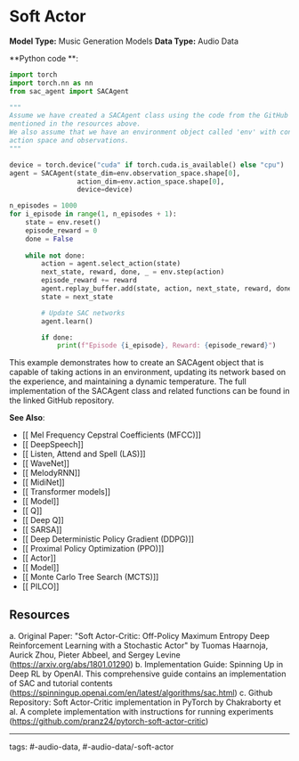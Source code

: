 #  Soft Actor
**Model Type:**  Music Generation Models
**Data Type:**  Audio Data

**Python code **:


```python
import torch
import torch.nn as nn
from sac_agent import SACAgent

"""
Assume we have created a SACAgent class using the code from the GitHub repository
mentioned in the resources above.
We also assume that we have an environment object called 'env' with continuous
action space and observations.
"""

device = torch.device("cuda" if torch.cuda.is_available() else "cpu")
agent = SACAgent(state_dim=env.observation_space.shape[0],
                 action_dim=env.action_space.shape[0],
                 device=device)

n_episodes = 1000
for i_episode in range(1, n_episodes + 1):
    state = env.reset()
    episode_reward = 0
    done = False
    
    while not done:
        action = agent.select_action(state) 
        next_state, reward, done, _ = env.step(action)
        episode_reward += reward
        agent.replay_buffer.add(state, action, next_state, reward, done)
        state = next_state

        # Update SAC networks
        agent.learn()

        if done:
            print(f"Episode {i_episode}, Reward: {episode_reward}")
```

This example demonstrates how to create an SACAgent object that is capable of taking actions in an environment, updating its network based on the experience, and maintaining a dynamic temperature. The full implementation of the SACAgent class and related functions can be found in the linked GitHub repository.


**See Also**:

- [[ Mel Frequency Cepstral Coefficients (MFCC)]]
- [[ DeepSpeech]]
- [[ Listen, Attend and Spell (LAS)]]
- [[ WaveNet]]
- [[ MelodyRNN]]
- [[ MidiNet]]
- [[ Transformer models]]
- [[ Model]]
- [[ Q]]
- [[ Deep Q]]
- [[ SARSA]]
- [[ Deep Deterministic Policy Gradient (DDPG)]]
- [[ Proximal Policy Optimization (PPO)]]
- [[ Actor]]
- [[ Model]]
- [[ Monte Carlo Tree Search (MCTS)]]
- [[ PILCO]]
## Resources

a. Original Paper: "Soft Actor-Critic: Off-Policy Maximum Entropy Deep Reinforcement Learning with a Stochastic Actor" by Tuomas Haarnoja, Aurick Zhou, Pieter Abbeel, and Sergey Levine (https://arxiv.org/abs/1801.01290)
b. Implementation Guide: Spinning Up in Deep RL by OpenAI. This comprehensive guide contains an implementation of SAC and tutorial contents (https://spinningup.openai.com/en/latest/algorithms/sac.html)
c. Github Repository: Soft Actor-Critic implementation in PyTorch by Chakraborty et al. A complete implementation with instructions for running experiments (https://github.com/pranz24/pytorch-soft-actor-critic)


---
tags: #-audio-data, #-audio-data/-soft-actor
